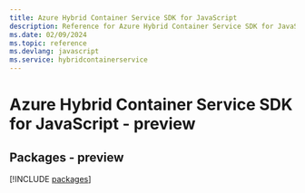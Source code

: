 ```yaml
---
title: Azure Hybrid Container Service SDK for JavaScript
description: Reference for Azure Hybrid Container Service SDK for JavaScript
ms.date: 02/09/2024
ms.topic: reference
ms.devlang: javascript
ms.service: hybridcontainerservice
---
```

# Azure Hybrid Container Service SDK for JavaScript - preview
## Packages - preview
[!INCLUDE [packages](hybrid-container-service-index.md)]